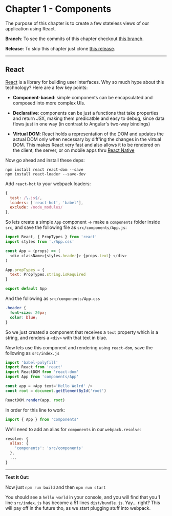 # Chapter 1 - Components

The purpose of this chapter is to create a few stateless views of our application using React.

**Branch**: To see the commits of this chapter checkout [this branch](https://github.com/cazala/universal-app/commits/setup).

**Release**: To skip this chapter just clone [this release](https://github.com/cazala/universal-app/releases/tag/Setup).

---

## React

[React](https://facebook.github.io/react/) is a library for building user interfaces. Why so much hype about this technology? Here are a few key points:

+ **Component-based**: simple components can be encapsulated and composed into more complex UIs. 

+ **Declarative**: components can be just a functions that take properties and return JSX, making them predicatble and easy to debug, since data flows just in one way (in contrast to Angular's two-way bindings)

+ **Virtual DOM**: React holds a representation of the DOM and updates the actual DOM only when necessary by diff'ing the changes in the virtual DOM. This makes React very fast and also  allows it to be rendered on the client, the server, or on mobile apps thru [React Native](https://facebook.github.io/react-native/)

Now go ahead and install these deps:

```
npm install react react-dom --save
npm install react-loader --save-dev
```
Add `react-hot` to your webpack loaders:

```js
{ 
  test: /\.js$/, 
  loaders: ['react-hot', 'babel'], 
  exclude: /node_modules/
},
```

So lets create a simple `App` component -> make a `components` folder inside `src`, and save the following file as `src/components/App.js`:

```js
import React, { PropTypes } from 'react'
import styles from './App.css'

const App = (props) => ( 
  <div className={styles.header}> {props.text} </div>
)

App.propTypes = { 
  text: PropTypes.string.isRequired
}

export default App
```

And the following as `src/components/App.css`

```css
.header { 
  font-size: 20px; 
  color: blue;
}
```

So we just created a component that receives a `text` property which is a string, and renders a `<div>` with that text in blue.

Now lets use this component and rendering using `react-dom`, save the following as `src/index.js`

```js
import 'babel-polyfill'
import React from 'react'
import ReactDOM from 'react-dom'
import App from 'components/App'

const app = <App text='Hello Wolrd' />
const root = document.getElementById('root')

ReactDOM.render(app, root)
```

In order for this line to work:

```js
import { App } from 'components'
```

We'll need to add an alias for `components` in our `webpack.resolve`:

```js
resolve: { 
  alias: { 
    'components': 'src/components' 
  },
  ...
}
```

---

**Test It Out**:


Now just `npm run build` and then `npm run start`

You should see a `hello world` in your console, and you will find that you 1 line `src/index.js` has become a 51 lines `dist/bundle.js`. Yay... right? This will pay off in the future tho, as we start plugging stuff into webpack.
